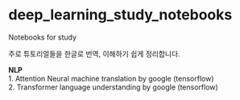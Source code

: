 # deep_learning_study_notebooks
Notebooks for study

주로 튜토리얼들을 한글로 번역, 이해하기 쉽게 정리합니다.

**NLP**<br />
    1. Attention Neural machine translation by google (tensorflow) <br />
    2. Transformer language understanding by google (tensorflow)
